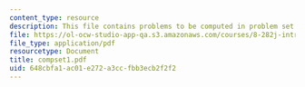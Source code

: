 ```yaml
---
content_type: resource
description: This file contains problems to be computed in problem set 1.
file: https://ol-ocw-studio-app-qa.s3.amazonaws.com/courses/8-282j-introduction-to-astronomy-spring-2006/648cbfa1ac01e272a3ccfbb3ecb2f2f2_compset1.pdf
file_type: application/pdf
resourcetype: Document
title: compset1.pdf
uid: 648cbfa1-ac01-e272-a3cc-fbb3ecb2f2f2
---
```

